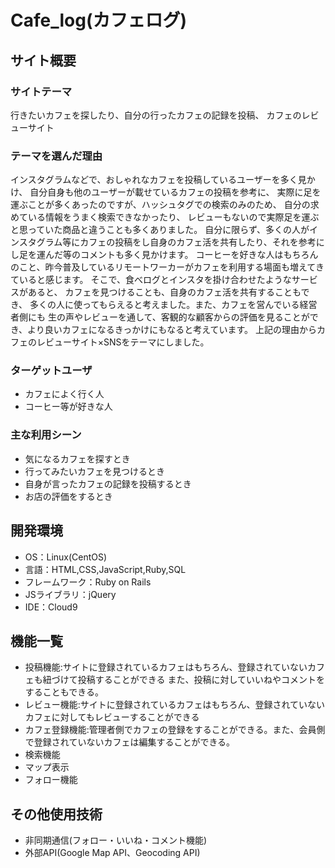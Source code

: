 # Cafe_log(カフェログ)

## サイト概要
### サイトテーマ
行きたいカフェを探したり、自分の行ったカフェの記録を投稿、
カフェのレビューサイト

### テーマを選んだ理由
インスタグラムなどで、おしゃれなカフェを投稿しているユーザーを多く見かけ、
自分自身も他のユーザーが載せているカフェの投稿を参考に、
実際に足を運ぶことが多くあったのですが、ハッシュタグでの検索のみのため、
自分の求めている情報をうまく検索できなかったり、
レビューもないので実際足を運ぶと思っていた商品と違うことも多くありました。
自分に限らず、多くの人がインスタグラム等にカフェの投稿をし自身のカフェ活を共有したり、それを参考にし足を運んだ等のコメントも多く見かけます。
コーヒーを好きな人はもちろんのこと、昨今普及しているリモートワーカーがカフェを利用する場面も増えてきていると感じます。
そこで、食べログとインスタを掛け合わせたようなサービスがあると、
カフェを見つけることも、自身のカフェ活を共有することもでき、
多くの人に使ってもらえると考えました。また、カフェを営んでいる経営者側にも
生の声やレビューを通して、客観的な顧客からの評価を見ることができ、より良いカフェになるきっかけにもなると考えています。
上記の理由からカフェのレビューサイト×SNSをテーマにしました。

### ターゲットユーザ
- カフェによく行く人
- コーヒー等が好きな人

### 主な利用シーン
- 気になるカフェを探すとき
- 行ってみたいカフェを見つけるとき
- 自身が言ったカフェの記録を投稿するとき
- お店の評価をするとき

## 開発環境
- OS：Linux(CentOS)
- 言語：HTML,CSS,JavaScript,Ruby,SQL
- フレームワーク：Ruby on Rails
- JSライブラリ：jQuery
- IDE：Cloud9

## 機能一覧
- 投稿機能:サイトに登録されているカフェはもちろん、登録されていないカフェも紐づけて投稿することができる
           また、投稿に対していいねやコメントをすることもできる。
- レビュー機能:サイトに登録されているカフェはもちろん、登録されていないカフェに対してもレビューすることができる
- カフェ登録機能:管理者側でカフェの登録をすることができる。また、会員側で登録されていないカフェは編集することができる。
- 検索機能
- マップ表示
- フォロー機能

## その他使用技術
- 非同期通信(フォロー・いいね・コメント機能)
- 外部API(Google Map API、Geocoding API)